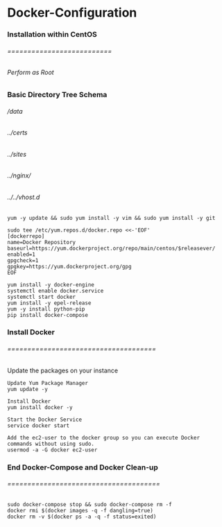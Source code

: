 # Docker-Configuration
### Installation within CentOS
###### ==========================
###### Perform as Root
### Basic Directory Tree Schema 
###### /data
###### ../certs
###### ../sites
###### ../nginx/
###### ../../vhost.d

```
yum -y update && sudo yum install -y vim && sudo yum install -y git
```

```
sudo tee /etc/yum.repos.d/docker.repo <<-'EOF'
[dockerrepo]
name=Docker Repository
baseurl=https://yum.dockerproject.org/repo/main/centos/$releasever/
enabled=1
gpgcheck=1
gpgkey=https://yum.dockerproject.org/gpg
EOF
```
```
yum install -y docker-engine
systemctl enable docker.service
systemctl start docker
yum install -y epel-release
yum -y install python-pip
pip install docker-compose
```

### Install Docker 
###### =====================================
Update the packages on your instance
```
Update Yum Package Manager
yum update -y

Install Docker
yum install docker -y

Start the Docker Service
service docker start

Add the ec2-user to the docker group so you can execute Docker commands without using sudo.
usermod -a -G docker ec2-user
```




### End Docker-Compose and Docker Clean-up
###### ======================================
```
sudo docker-compose stop && sudo docker-compose rm -f
docker rmi $(docker images -q -f dangling=true)
docker rm -v $(docker ps -a -q -f status=exited)
```
